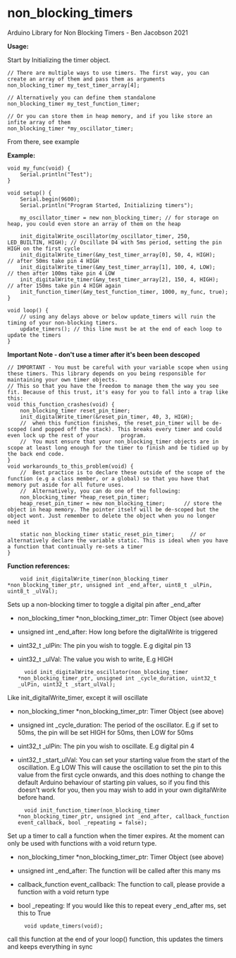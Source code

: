 # non_blocking_timers
Arduino Library for Non Blocking Timers - Ben Jacobson 2021

**Usage:**

Start by Initializing the timer object.

    // There are multiple ways to use timers. The first way, you can create an array of them and pass them as arguments
    non_blocking_timer my_test_timer_array[4];

    // Alternatively you can define them standalone
    non_blocking_timer my_test_function_timer;

    // Or you can store them in heap memory, and if you like store an infite array of them
    non_blocking_timer *my_oscillator_timer;

From there, see example

**Example:**

    void my_func(void) {
        Serial.println("Test");
    }

    void setup() {
        Serial.begin(9600);
        Serial.println("Program Started, Initializing timers");

        my_oscillator_timer = new non_blocking_timer; // for storage on heap, you could even store an array of them on the heap

        init_digitalWrite_oscillator(my_oscillator_timer, 250, LED_BUILTIN, HIGH); // Oscillate D4 with 5ms period, setting the pin HIGH on the first cycle	
        init_digitalWrite_timer(&my_test_timer_array[0], 50, 4, HIGH);     // after 50ms take pin 4 HIGH
        init_digitalWrite_timer(&my_test_timer_array[1], 100, 4, LOW);     // then after 100ms take pin 4 LOW
        init_digitalWrite_timer(&my_test_timer_array[2], 150, 4, HIGH);    // after 150ms take pin 4 HIGH again
        init_function_timer(&my_test_function_timer, 1000, my_func, true);
    }

    void loop() {
        // using any delays above or below update_timers will ruin the timing of your non-blocking timers. 
        update_timers(); // this line must be at the end of each loop to update the timers    
    }

**Important Note - don't use a timer after it's been been descoped**

    // IMPORTANT - You must be careful with your variable scope when using these timers. This library depends on you being responsible for maintaining your own timer objects. 
    // This so that you have the freedom to manage them the way you see fit. Because of this trust, it's easy for you to fall into a trap like this:
    void this_function_crashes(void) {
        non_blocking_timer reset_pin_timer;
        init_digitalWrite_timer(&reset_pin_timer, 40, 3, HIGH); 
        //  when this function finishes, the reset_pin_timer will be de-scoped (and popped off the stack). This breaks every timer and could even lock up the rest of your       program. 
        //  You must ensure that your non_blocking_timer objects are in scope at least long enough for the timer to finish and be tidied up by the back end code. 
    }
    void workarounds_to_this_problem(void) {
        //  Best practice is to declare these outside of the scope of the function (e.g a class member, or a global) so that you have that memory put aside for all future uses.  
        //  Alternatively, you can do one of the following:
        non_blocking_timer *heap_reset_pin_timer; 
        heap_reset_pin_timer = new non_blocking_timer;      // store the object in heap memory. The pointer itself will be de-scoped but the object wont. Just remember to delete the object when you no longer need it

        static non_blocking_timer static_reset_pin_timer;     // or alternatively declare the variable static. This is ideal when you have a function that continually re-sets a timer
    }

**Function references:**

        void init_digitalWrite_timer(non_blocking_timer *non_blocking_timer_ptr, unsigned int _end_after, uint8_t _ulPin, uint8_t _ulVal);

Sets up a non-blocking timer to toggle a digital pin after _end_after

- non_blocking_timer *non_blocking_timer_ptr: Timer Object (see above)
- unsigned int _end_after: How long before the digitalWrite is triggered
- uint32_t _ulPin: The pin you wish to toggle. E.g digital pin 13
- uint32_t _ulVal: The value you wish to write, E.g HIGH

        void init_digitalWrite_oscillator(non_blocking_timer *non_blocking_timer_ptr, unsigned int _cycle_duration, uint32_t _ulPin, uint32_t _start_ulVal);

Like init_digitalWrite_timer, except it will oscillate

- non_blocking_timer *non_blocking_timer_ptr: Timer Object (see above)
- unsigned int _cycle_duration: The period of the oscillator. E.g if set to 50ms, the pin will be set HIGH for 50ms, then LOW for 50ms
- uint32_t _ulPin: The pin you wish to oscillate. E.g digital pin 4
- uint32_t _start_ulVal: You can set your starting value from the start of the oscillation. E.g LOW This will cause the oscillation to set the pin to this value from the first cycle onwards, and this does nothing to change the default Arduino behaviour of starting pin values, so if you find this doesn't work for you, then you may wish to add in your own digitalWrite before hand. 


        void init_function_timer(non_blocking_timer *non_blocking_timer_ptr, unsigned int _end_after, callback_function event_callback, bool _repeating = false);

Set up a timer to call a function when the timer expires. At the moment can only be used with functions with a void return type.

- non_blocking_timer *non_blocking_timer_ptr: Timer Object (see above)
- unsigned int _end_after: The function will be called after this many ms
- callback_function event_callback: The function to call, please provide a function with a void return type
- bool _repeating: If you would like this to repeat every _end_after ms, set this to True


        void update_timers(void);
    
call this function at the end of your loop() function, this updates the timers and keeps everything in sync
